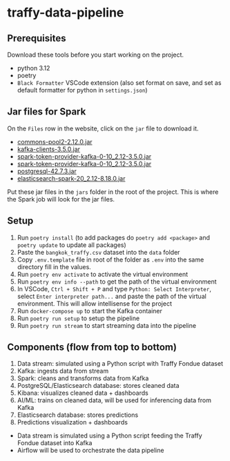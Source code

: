# traffy-data-pipeline

## Prerequisites

Download these tools before you start working on the project.

- python 3.12
- poetry
- `Black Formatter` VSCode extension (also set format on save, and set as default formatter for python in `settings.json`)

## Jar files for Spark

On the `Files` row in the website, click on the `jar` file to download it.

- [commons-pool2-2.12.0.jar](https://mvnrepository.com/artifact/org.apache.commons/commons-pool2/2.12.0)
- [kafka-clients-3.5.0.jar](https://mvnrepository.com/artifact/org.apache.kafka/kafka-clients/3.5.0)
- [spark-token-provider-kafka-0-10_2.12-3.5.0.jar](https://mvnrepository.com/artifact/org.apache.spark/spark-sql-kafka-0-10_2.12/3.5.0)
- [spark-token-provider-kafka-0-10_2.12-3.5.0.jar](https://mvnrepository.com/artifact/org.apache.spark/spark-token-provider-kafka-0-10_2.12/3.5.0)
- [postgresql-42.7.3.jar](https://mvnrepository.com/artifact/org.postgresql/postgresql/42.7.3)
- [elasticsearch-spark-20_2.12-8.18.0.jar](https://mvnrepository.com/artifact/org.elasticsearch/elasticsearch-spark-20_2.12/8.18.0)

Put these jar files in the `jars` folder in the root of the project. This is where the Spark job will look for the jar files.

## Setup

1. Run `poetry install` (to add packages do `poetry add <package>` and `poetry update` to update all packages)
2. Paste the `bangkok_traffy.csv` dataset into the `data` folder
3. Copy `.env.template` file in root of the folder as `.env` into the same directory fill in the values.
4. Run `poetry env activate` to activate the virtual environment
5. Run `poetry env info --path` to get the path of the virtual environment
6. In VSCode, `Ctrl + Shift + P` and type `Python: Select Interpreter`, select `Enter interpreter path...` and paste the path of the virtual environment. This will allow intellisense for the project
7. Run `docker-compose up` to start the Kafka container
8. Run `poetry run setup` to setup the pipeline
9. Run `poetry run stream` to start streaming data into the pipeline

## Components (flow from top to bottom)

1. Data stream: simulated using a Python script with Traffy Fondue dataset
2. Kafka: ingests data from stream
3. Spark: cleans and transforms data from Kafka
4. PostgreSQL/Elasticsearch database: stores cleaned data
5. Kibana: visualizes cleaned data + dashboards
6. AI/ML: trains on cleaned data, will be used for inferencing data from Kafka
7. Elasticsearch database: stores predictions
8. Predictions visualization + dashboards

- Data stream is simulated using a Python script feeding the Traffy Fondue dataset into Kafka
- Airflow will be used to orchestrate the data pipeline
